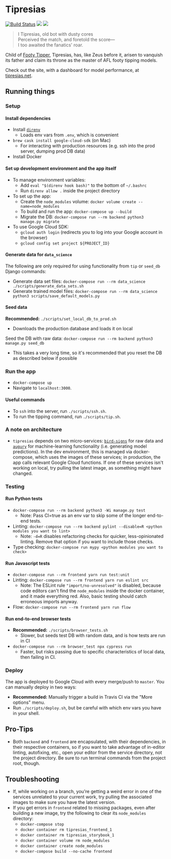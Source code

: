# Tipresias

[![Build Status](https://travis-ci.com/tipresias/tipresias.svg?branch=master)](https://travis-ci.com/tipresias/tipresias)
<a href="https://codeclimate.com/github/tipresias/tipresias/maintainability"><img src="https://api.codeclimate.com/v1/badges/b6a40f7f72b307763b88/maintainability" /></a>
<a href="https://codeclimate.com/github/tipresias/tipresias/test_coverage"><img src="https://api.codeclimate.com/v1/badges/b6a40f7f72b307763b88/test_coverage" /></a>

> I Tipresias, old bot with dusty cores<br>
> Perceived the match, and foretold the score—<br>
> I too awaited the fanatics' roar.<br>

Child of [Footy Tipper](https://github.com/cfranklin11/footy-tipper), Tipresias, has, like Zeus before it, arisen to vanquish its father and claim its throne as the master of AFL footy tipping models.

Check out the site, with a dashboard for model performance, at [tipresias.net](http://www.tipresias.net).

## Running things

### Setup

#### Install dependencies

- Install [`direnv`](https://direnv.net/)
  - Loads env vars from `.env`, which is convenient
- `brew cask install google-cloud-sdk` (on Mac)
  - For interacting with production resources (e.g. ssh into the prod server, dumping prod DB data)
- Install Docker

#### Set up development environment and the app itself

- To manage environment variables:
  - Add `eval "$(direnv hook bash)"` to the bottom of `~/.bashrc`
  - Run `direnv allow .` inside the project directory
- To set up the app:
  - Create the `node_modules` volume: `docker volume create --name=node_modules`
  - To build and run the app: `docker-compose up --build`
  - Migrate the DB: `docker-compose run --rm backend python3 manage.py migrate`
- To use Google Cloud SDK:
  - `gcloud auth login` (redirects you to log into your Google account in the browser)
  - `gcloud config set project ${PROJECT_ID}`

#### Generate data for `data_science`

The following are only required for using functionality from `tip` or `seed_db` Django commands:
  - Generate data set files: `docker-compose run --rm data_science ./scripts/generate_data_sets.sh`
  - Generate trained model files: `docker-compose run --rm data_science python3 scripts/save_default_models.py`

#### Seed data

**Recommended:** `./scripts/set_local_db_to_prod.sh`
  - Downloads the production database and loads it on local

Seed the DB with raw data: `docker-compose run --rm backend python3 manage.py seed_db`
  - This takes a very long time, so it's recommended that you reset the DB as described below if possible

### Run the app

- `docker-compose up`
- Navigate to `localhost:3000`.

#### Useful commands

- To `ssh` into the server, run `./scripts/ssh.sh`.
- To run the tipping command, run `./scripts/tip.sh`.

### A note on architecture

- `tipresias` depends on two micro-services: [`bird-signs`](https://github.com/tipresias/bird-signs) for raw data and [`augury`](https://github.com/tipresias/augury) for machine-learning functionality (i.e. generating model predictions). In the dev environment, this is managed via docker-compose, which uses the images of these services; in production, the app calls relevant Google Cloud functions. If one of these services isn't working on local, try pulling the latest image, as something might have changed.

### Testing

#### Run Python tests

- `docker-compose run --rm backend python3 -Wi manage.py test`
  - Note: Pass CI=true as an env var to skip some of the longer end-to-end tests.
- Linting: `docker-compose run --rm backend pylint --disable=R <python modules you want to lint>`
  - Note: `-d=R` disables refactoring checks for quicker, less-opinionated linting. Remove that option if you want to include those checks.
- Type checking: `docker-compsoe run mypy <python modules you want to check>`

#### Run Javascript tests

- `docker-compose run --rm frontend yarn run test:unit`
- Linting: `docker-compose run --rm frontend yarn run eslint src`
  - Note: The ESLint rule `"import/no-unresolved"` is disabled, because code editors can't find the `node_modules` inside the docker container, and it made everything red. Also, basic testing should catch erroneous imports anyway.
- Flow: `docker-compose run --rm frontend yarn run flow`

#### Run end-to-end browser tests

- **Recommended:** `./scripts/browser_tests.sh`
  - Slower, but seeds test DB with random data, and is how tests are run in CI
- `docker-compose run --rm browser_test npx cypress run`
  - Faster, but risks passing due to specific characteristics of local data, then failing in CI.

### Deploy

The app is deployed to Google Cloud with every merge/push to `master`. You can manually deploy in two ways:

- **Recommended:** Manually trigger a build in Travis CI via the "More options" menu.
- Run `./scripts/deploy.sh`, but be careful with which env vars you have in your shell.

## Pro-Tips

- Both `backend` and `frontend` are encapsulated, with their dependencies, in their respective containers, so if you want to take advantage of in-editor linting, autofixing, etc., open your editor from the service directory, not the project directory. Be sure to run terminal commands from the project root, though.

## Troubleshooting

- If, while working on a branch, you're getting a weird error in one of the services unrelated to your current work, try pulling the associated images to make sure you have the latest version.
- If you get errors in `frontend` related to missing packages, even after building a new image, try the following to clear its `node_modules` directory:
  - `docker-compose stop`
  - `docker container rm tipresias_frontend_1`
  - `docker container rm tipresias_storybook_1`
  - `docker container volume rm node_modules`
  - `docker container create node_modules`
  - `docker-compose build --no-cache frontend`
